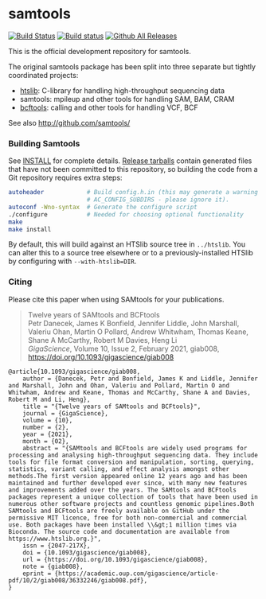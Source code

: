 samtools
========

[![Build Status](https://api.cirrus-ci.com/github/samtools/samtools.svg?branch=develop)](https://cirrus-ci.com/github/samtools/samtools)
[![Build status](https://github.com/samtools/samtools/actions/workflows/windows-build.yml/badge.svg)](https://github.com/samtools/samtools/actions/workflows/windows-build.yml?query=branch%3Adevelop)
[![Github All Releases](https://img.shields.io/github/downloads/samtools/samtools/total.svg)](https://github.com/samtools/samtools/releases/latest)

This is the official development repository for samtools.

The original samtools package has been split into three separate
but tightly coordinated projects:
- [htslib](https://github.com/samtools/htslib): C-library for handling high-throughput sequencing data
- samtools: mpileup and other tools for handling SAM, BAM, CRAM
- [bcftools](https://github.com/samtools/bcftools): calling and other tools for handling VCF, BCF

See also http://github.com/samtools/

### Building Samtools

See [INSTALL](INSTALL) for complete details.
[Release tarballs][download] contain generated files that have not been
committed to this repository, so building the code from a Git repository
requires extra steps:

```sh
autoheader            # Build config.h.in (this may generate a warning about
                      # AC_CONFIG_SUBDIRS - please ignore it).
autoconf -Wno-syntax  # Generate the configure script
./configure           # Needed for choosing optional functionality
make
make install
```

By default, this will build against an HTSlib source tree in `../htslib`.
You can alter this to a source tree elsewhere or to a previously-installed
HTSlib by configuring with `--with-htslib=DIR`.

[download]: http://www.htslib.org/download/

### Citing

Please cite this paper when using SAMtools for your publications.

> Twelve years of SAMtools and BCFtools </br>
> Petr Danecek, James K Bonfield, Jennifer Liddle, John Marshall, Valeriu Ohan, Martin O Pollard, Andrew Whitwham, Thomas Keane, Shane A McCarthy, Robert M Davies, Heng Li </br>
> _GigaScience_, Volume 10, Issue 2, February 2021, giab008, https://doi.org/10.1093/gigascience/giab008

```
@article{10.1093/gigascience/giab008,
    author = {Danecek, Petr and Bonfield, James K and Liddle, Jennifer and Marshall, John and Ohan, Valeriu and Pollard, Martin O and Whitwham, Andrew and Keane, Thomas and McCarthy, Shane A and Davies, Robert M and Li, Heng},
    title = "{Twelve years of SAMtools and BCFtools}",
    journal = {GigaScience},
    volume = {10},
    number = {2},
    year = {2021},
    month = {02},
    abstract = "{SAMtools and BCFtools are widely used programs for processing and analysing high-throughput sequencing data. They include tools for file format conversion and manipulation, sorting, querying, statistics, variant calling, and effect analysis amongst other methods.The first version appeared online 12 years ago and has been maintained and further developed ever since, with many new features and improvements added over the years. The SAMtools and BCFtools packages represent a unique collection of tools that have been used in numerous other software projects and countless genomic pipelines.Both SAMtools and BCFtools are freely available on GitHub under the permissive MIT licence, free for both non-commercial and commercial use. Both packages have been installed \\&gt;1 million times via Bioconda. The source code and documentation are available from https://www.htslib.org.}",
    issn = {2047-217X},
    doi = {10.1093/gigascience/giab008},
    url = {https://doi.org/10.1093/gigascience/giab008},
    note = {giab008},
    eprint = {https://academic.oup.com/gigascience/article-pdf/10/2/giab008/36332246/giab008.pdf},
}
```

